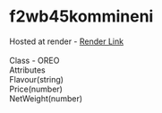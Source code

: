 # f2wb45kommineni
Hosted at render - [Render Link](https://f2wb45kommineni.onrender.com/)<br><br>
Class - OREO<br>
Attributes<br>
Flavour(string)<br>
Price(number)<br>
NetWeight(number)<br>
